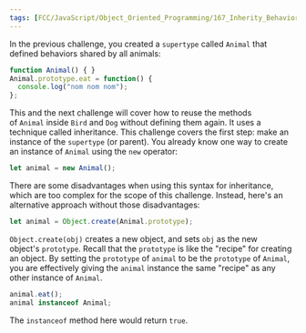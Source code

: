 ```yaml
---
tags: [FCC/JavaScript/Object_Oriented_Programming/167_Inherity_Behaviors_from_a_Supertype]
---
```

In the previous challenge, you created a `supertype` called `Animal` that defined behaviors shared by all animals:

```js
function Animal() { }
Animal.prototype.eat = function() {
  console.log("nom nom nom");
};
```

This and the next challenge will cover how to reuse the methods of `Animal` inside `Bird` and `Dog` without defining them again. It uses a technique called inheritance. This challenge covers the first step: make an instance of the `supertype` (or parent). You already know one way to create an instance of `Animal` using the `new` operator:

```js
let animal = new Animal();
```

There are some disadvantages when using this syntax for inheritance, which are too complex for the scope of this challenge. Instead, here's an alternative approach without those disadvantages:

```js
let animal = Object.create(Animal.prototype);
```

`Object.create(obj)` creates a new object, and sets `obj` as the new object's `prototype`. Recall that the `prototype` is like the "recipe" for creating an object. By setting the `prototype` of `animal` to be the `prototype` of `Animal`, you are effectively giving the `animal` instance the same "recipe" as any other instance of `Animal`.

```js
animal.eat();
animal instanceof Animal;
```

The `instanceof` method here would return `true`.
